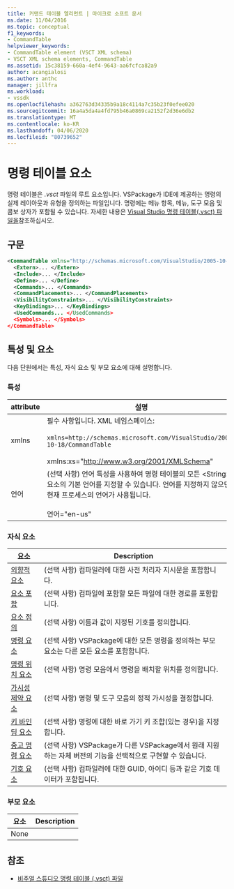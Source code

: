 ```yaml
---
title: 커맨드 테이블 엘리먼트 | 마이크로 소프트 문서
ms.date: 11/04/2016
ms.topic: conceptual
f1_keywords:
- CommandTable
helpviewer_keywords:
- CommandTable element (VSCT XML schema)
- VSCT XML schema elements, CommandTable
ms.assetid: 15c38159-660a-4ef4-9643-aa6fcfca82a9
author: acangialosi
ms.author: anthc
manager: jillfra
ms.workload:
- vssdk
ms.openlocfilehash: a362763d34335b9a18c4114a7c35b23f0efee020
ms.sourcegitcommit: 16a4a5da4a4fd795b46a0869ca2152f2d36e6db2
ms.translationtype: MT
ms.contentlocale: ko-KR
ms.lasthandoff: 04/06/2020
ms.locfileid: "80739652"
---
```

# <a name="commandtable-element"></a>명령 테이블 요소
명령 테이블은 *.vsct* 파일의 루트 요소입니다. VSPackage가 IDE에 제공하는 명령의 실제 레이아웃과 유형을 정의하는 파일입니다. 명령에는 메뉴 항목, 메뉴, 도구 모음 및 콤보 상자가 포함될 수 있습니다. 자세한 내용은 [Visual Studio 명령 테이블(.vsct) 파일을](../extensibility/internals/visual-studio-command-table-dot-vsct-files.md)참조하십시오.

## <a name="syntax"></a>구문

```xml
<CommandTable xmlns="http://schemas.microsoft.com/VisualStudio/2005-10-18/CommandTable" xmlns:xs="http://www.w3.org/2001/XMLSchema" >
  <Extern>... </Extern>
  <Include>... </Include>
  <Define>... </Define>
  <Commands>... </Commands>
  <CommandPlacements>... </CommandPlacements>
  <VisibilityConstraints>... </VisibilityConstraints>
  <KeyBindings>... </KeyBindings>
  <UsedCommands... </UsedCommands>
  <Symbols>... </Symbols>
</CommandTable>
```

## <a name="attributes-and-elements"></a>특성 및 요소
 다음 단원에서는 특성, 자식 요소 및 부모 요소에 대해 설명합니다.

### <a name="attributes"></a>특성

| attribute | 설명 |
|-----------| - |
| xmlns | 필수 사항입니다. XML 네임스페이스:<br /><br /> `xmlns=http://schemas.microsoft.com/VisualStudio/2005-10-18/CommandTable`<br /><br /> xmlns:xs="<http://www.w3.org/2001/XMLSchema>" |
| 언어 | (선택 사항) 언어 특성을 사용하여 명령 테이블의 모든 \<String> 요소의 기본 언어를 지정할 수 있습니다.  언어를 지정하지 않으면 현재 프로세스의 언어가 사용됩니다.<br /><br /> 언어="en-us" |

### <a name="child-elements"></a>자식 요소

|요소|Description|
|-------------|-----------------|
|[외향적 요소](../extensibility/extern-element.md)|(선택 사항) 컴파일러에 대한 사전 처리자 지시문을 포함합니다.|
|[요소 포함](../extensibility/include-element.md)|(선택 사항) 컴파일에 포함할 모든 파일에 대한 경로를 포함합니다.|
|[요소 정의](../extensibility/define-element.md)|(선택 사항) 이름과 값이 지정된 기호를 정의합니다.|
|[명령 요소](../extensibility/commands-element.md)|(선택 사항) VSPackage에 대한 모든 명령을 정의하는 부모 요소는 다른 모든 요소를 포함합니다.|
|[명령 위치 요소](../extensibility/commandplacements-element.md)|(선택 사항) 명령 모음에서 명령을 배치할 위치를 정의합니다.|
|[가시성 제약 요소](../extensibility/visibilityconstraints-element.md)|(선택 사항) 명령 및 도구 모음의 정적 가시성을 결정합니다.|
|[키 바인딩 요소](../extensibility/keybindings-element.md)|(선택 사항) 명령에 대한 바로 가기 키 조합(있는 경우)을 지정합니다.|
|[중고 명령 요소](../extensibility/usedcommands-element.md)|(선택 사항) VSPackage가 다른 VSPackage에서 원래 지원하는 자체 버전의 기능을 선택적으로 구현할 수 있습니다.|
|[기호 요소](https://www.microsoft.com/download/details.aspx?id=55984)|(선택 사항) 컴파일러에 대한 GUID, 아이디 등과 같은 기호 데이터가 포함됩니다.|

### <a name="parent-elements"></a>부모 요소

|요소|Description|
|-------------|-----------------|
|None||

## <a name="see-also"></a>참조
- [비주얼 스튜디오 명령 테이블 (.vsct) 파일](../extensibility/internals/visual-studio-command-table-dot-vsct-files.md)
